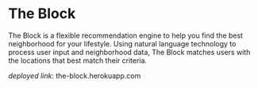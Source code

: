 # The Block

The Block is a flexible recommendation engine to help you find the best neighborhood for your
lifestyle. Using natural language technology to process user input and neighborhood data, The
Block matches users with the locations that best match their criteria.

_deployed link_: the-block.herokuapp.com